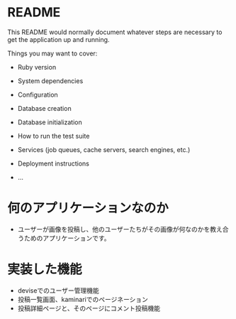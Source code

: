 # README

This README would normally document whatever steps are necessary to get the
application up and running.

Things you may want to cover:

* Ruby version

* System dependencies

* Configuration

* Database creation

* Database initialization

* How to run the test suite

* Services (job queues, cache servers, search engines, etc.)

* Deployment instructions

* ...




# 何のアプリケーションなのか
- ユーザーが画像を投稿し、他のユーザーたちがその画像が何なのかを教え合うためのアプリケーションです。


# 実装した機能
- deviseでのユーザー管理機能
- 投稿一覧画面、kaminariでのページネーション
- 投稿詳細ページと、そのページにコメント投稿機能

